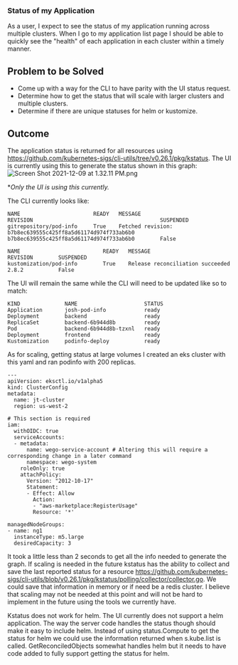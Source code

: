 ### Status of my Application

As a user, I expect to see the status of my application running across multiple clusters. When I go to my application list page I should be able to quickly see the "health" of each application in each cluster within a timely manner.

## Problem to be Solved

- Come up with a way for the CLI to have parity with the UI status request.
- Determine how to get the status that will scale with larger clusters and multiple clusters.
- Determine if there are unique statuses for helm or kustomize.

## Outcome

The application status is returned for all resources using https://github.com/kubernetes-sigs/cli-utils/tree/v0.26.1/pkg/kstatus. The UI is currently using this to generate the status shown in this graph: 
![Screen Shot 2021-12-09 at 1.32.11 PM.png](https://images.zenhubusercontent.com/60f5a90306cf76325d5accdc/be24ca61-a0dd-47d6-a847-240b38f422af)

*_Only the UI is using this currently._

The CLI currently looks like:
```
NAME                       READY   MESSAGE                                                         REVISION                                        SUSPENDED 
gitrepository/pod-info     True    Fetched revision: b7b8ec639555c425ff8a5d61174d974f733ab6b0      b7b8ec639555c425ff8a5d61174d974f733ab6b0        False    

NAME                          READY   MESSAGE                                 REVISION        SUSPENDED 
kustomization/pod-info        True    Release reconciliation succeeded        2.8.2           False    
```

The UI will remain the same while the CLI will need to be updated like so to match: 
```
KIND              NAME                     STATUS
Application       josh-pod-info            ready
Deployment        backend                  ready
ReplicaSet        backend-6b944d8b         ready
Pod               backend-6b944d8b-tzxnl   ready
Deployment        frontend                 ready
Kustomization     podinfo-deploy           ready
```


As for scaling, getting status at large volumes I created an eks cluster with this yaml and ran podinfo with 200 replicas.
```
---
apiVersion: eksctl.io/v1alpha5
kind: ClusterConfig
metadata:
  name: jt-cluster
  region: us-west-2

# This section is required
iam:
  withOIDC: true
  serviceAccounts:
  - metadata:
      name: wego-service-account # Altering this will require a corresponding change in a later command
      namespace: wego-system
    roleOnly: true
    attachPolicy:
      Version: "2012-10-17"
      Statement:
      - Effect: Allow
        Action:
        - "aws-marketplace:RegisterUsage"
        Resource: '*'

managedNodeGroups:
- name: ng1
  instanceType: m5.large
  desiredCapacity: 3

```
It took a little less than 2 seconds to get all the info needed to generate the graph. If scaling is needed in the future kstatus has the ability to collect and save the last reported status for a resource https://github.com/kubernetes-sigs/cli-utils/blob/v0.26.1/pkg/kstatus/polling/collector/collector.go. We could save that information in memory or if need be a redis cluster. I believe that scaling may not be needed at this point and will not be hard to implement in the future using the tools we currently have.


Kstatus does not work for helm. The UI currently does not support a helm application. The way the server code handles the status though should make it easy to include helm. Instead of using status.Compute to get the status for helm we could use the information returned when s.kube.list is called. GetReconciledObjects somewhat handles helm but it needs to have code added to fully support getting the status for helm.



